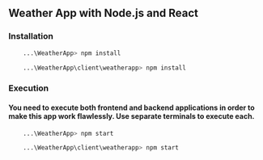 ## Weather App with Node.js and React

### Installation

```bash
    ...\WeatherApp> npm install
```

```bash
    ...\WeatherApp\client\weatherapp> npm install
```

### Execution
#### You need to execute both frontend and backend applications in order to make this app work flawlessly. Use separate terminals to execute each.

```bash
    ...\WeatherApp> npm start
```

```bash
    ...\WeatherApp\client\weatherapp> npm start
```
